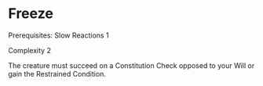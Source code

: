 # Freeze

Prerequisites: Slow Reactions 1

Complexity 2

The creature must succeed on a Constitution Check opposed to your Will or gain the Restrained Condition.